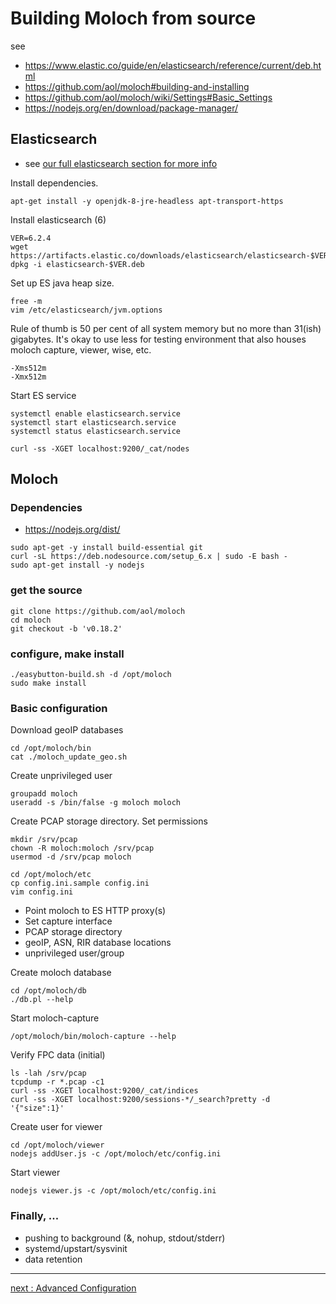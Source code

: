 # Building Moloch from source

see
* https://www.elastic.co/guide/en/elasticsearch/reference/current/deb.html
* https://github.com/aol/moloch#building-and-installing
* https://github.com/aol/moloch/wiki/Settings#Basic_Settings
* https://nodejs.org/en/download/package-manager/

## Elasticsearch

 * see [our full elasticsearch section for more info](/common/elastic)

Install dependencies. 

```
apt-get install -y openjdk-8-jre-headless apt-transport-https
```

Install elasticsearch (6)

```
VER=6.2.4
wget https://artifacts.elastic.co/downloads/elasticsearch/elasticsearch-$VER.deb
dpkg -i elasticsearch-$VER.deb
```

Set up ES java heap size.

```
free -m
vim /etc/elasticsearch/jvm.options
```

Rule of thumb is 50 per cent of all system memory but no more than 31(ish) gigabytes. It's okay to use less for testing environment that also houses moloch capture, viewer, wise, etc.

```
-Xms512m
-Xmx512m
```

Start ES service

```
systemctl enable elasticsearch.service
systemctl start elasticsearch.service
systemctl status elasticsearch.service
```

```
curl -ss -XGET localhost:9200/_cat/nodes
```

## Moloch

### Dependencies

* https://nodejs.org/dist/

```
sudo apt-get -y install build-essential git
curl -sL https://deb.nodesource.com/setup_6.x | sudo -E bash -
sudo apt-get install -y nodejs
```

### get the source
```
git clone https://github.com/aol/moloch
cd moloch
git checkout -b 'v0.18.2'
```

### configure, make install

```
./easybutton-build.sh -d /opt/moloch
sudo make install
```

### Basic configuration

Download geoIP databases

```
cd /opt/moloch/bin
cat ./moloch_update_geo.sh
```

Create unprivileged user

```
groupadd moloch
useradd -s /bin/false -g moloch moloch
```

Create PCAP storage directory. Set permissions

```
mkdir /srv/pcap
chown -R moloch:moloch /srv/pcap
usermod -d /srv/pcap moloch
```

```
cd /opt/moloch/etc
cp config.ini.sample config.ini
vim config.ini
```

* Point moloch to ES HTTP proxy(s)
* Set capture interface
* PCAP storage directory
* geoIP, ASN, RIR database locations
* unprivileged user/group

Create moloch database

```
cd /opt/moloch/db
./db.pl --help
```

Start moloch-capture

```
/opt/moloch/bin/moloch-capture --help
```

Verify FPC data (initial)

```
ls -lah /srv/pcap
tcpdump -r *.pcap -c1
curl -ss -XGET localhost:9200/_cat/indices
curl -ss -XGET localhost:9200/sessions-*/_search?pretty -d '{"size":1}'
```

Create user for viewer

```
cd /opt/moloch/viewer
nodejs addUser.js -c /opt/moloch/etc/config.ini
```

Start viewer

```
nodejs viewer.js -c /opt/moloch/etc/config.ini
```

### Finally, ...

* pushing to background (&, nohup, stdout/stderr)
* systemd/upstart/sysvinit
* data retention

---
[next : Advanced Configuration](/Moloch/config.md)
